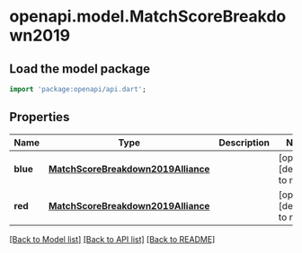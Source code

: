 # openapi.model.MatchScoreBreakdown2019

## Load the model package
```dart
import 'package:openapi/api.dart';
```

## Properties
Name | Type | Description | Notes
------------ | ------------- | ------------- | -------------
**blue** | [**MatchScoreBreakdown2019Alliance**](MatchScoreBreakdown2019Alliance.md) |  | [optional] [default to null]
**red** | [**MatchScoreBreakdown2019Alliance**](MatchScoreBreakdown2019Alliance.md) |  | [optional] [default to null]

[[Back to Model list]](../README.md#documentation-for-models) [[Back to API list]](../README.md#documentation-for-api-endpoints) [[Back to README]](../README.md)


